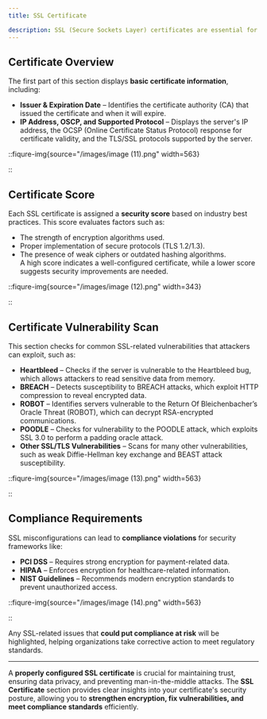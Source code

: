 ```yaml
---
title: SSL Certificate

description: SSL (Secure Sockets Layer) certificates are essential for securing communication between users and web applications. They ensure that data is encrypted during transmission, protecting it from interception or tampering. The <strong>SSL Certificate</strong> section provides a detailed analysis of a website's SSL/TLS configuration, helping you identify potential security weaknesses and compliance violations.
---
```


## Certificate Overview

The first part of this section displays **basic certificate information**, including:

- **Issuer & Expiration Date** – Identifies the certificate authority (CA) that issued the certificate and when it will expire.
- **IP Address, OSCP, and Supported Protocol** – Displays the server's IP address, the OCSP (Online Certificate Status Protocol) response for certificate validity, and the TLS/SSL protocols supported by the server.

::fiqure-img{source="/images/image (11).png" width=563}

<!-- <img src="/images/image (11).png" alt="" width="563"> -->

::

## Certificate Score

Each SSL certificate is assigned a **security score** based on industry best practices. This score evaluates factors such as:

- The strength of encryption algorithms used.
- Proper implementation of secure protocols (TLS 1.2/1.3).
- The presence of weak ciphers or outdated hashing algorithms.\
  A high score indicates a well-configured certificate, while a lower score suggests security improvements are needed.

::fiqure-img{source="/images/image (12).png" width=343}

<!-- <img src="/images/image (12).png" alt="" width="343"> -->

::

## Certificate Vulnerability Scan

This section checks for common SSL-related vulnerabilities that attackers can exploit, such as:

- **Heartbleed** – Checks if the server is vulnerable to the Heartbleed bug, which allows attackers to read sensitive data from memory.
- **BREACH** – Detects susceptibility to BREACH attacks, which exploit HTTP compression to reveal encrypted data.
- **ROBOT** – Identifies servers vulnerable to the Return Of Bleichenbacher’s Oracle Threat (ROBOT), which can decrypt RSA-encrypted communications.
- **POODLE** – Checks for vulnerability to the POODLE attack, which exploits SSL 3.0 to perform a padding oracle attack.
- **Other SSL/TLS Vulnerabilities** – Scans for many other vulnerabilities, such as weak Diffie-Hellman key exchange and BEAST attack susceptibility.

::fiqure-img{source="/images/image (13).png" width=563}

<!-- <img src="/images/image (13).png" alt="" width="563"> -->

::

## Compliance Requirements

SSL misconfigurations can lead to **compliance violations** for security frameworks like:

- **PCI DSS** – Requires strong encryption for payment-related data.
- **HIPAA** – Enforces encryption for healthcare-related information.
- **NIST Guidelines** – Recommends modern encryption standards to prevent unauthorized access.

::fiqure-img{source="/images/image (14).png" width=563}

<!-- <img src="/images/image (14).png" alt="" width="563"> -->

::

Any SSL-related issues that **could put compliance at risk** will be highlighted, helping organizations take corrective action to meet regulatory standards.

---

A **properly configured SSL certificate** is crucial for maintaining trust, ensuring data privacy, and preventing man-in-the-middle attacks. The **SSL Certificate** section provides clear insights into your certificate's security posture, allowing you to **strengthen encryption, fix vulnerabilities, and meet compliance standards** efficiently.
